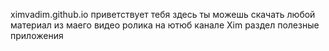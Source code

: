 ximvadim.github.io 
приветствует тебя
здесь ты можешь скачать любой материал из маего видео ролика на ютюб канале Xim
раздел полезные приложения
